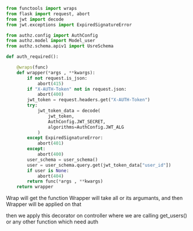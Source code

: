 ```python
from functools import wraps
from flask import request, abort
from jwt import decode
from jwt.exceptions import ExpiredSignatureError

from authz.config import AuthConfig
from authz.model import Model_user
from authz.schema.apiv1 import UsreSchema

def auth_required():

    @wraps(func)
    def wrapper(*args , **kwargs):
        if not request.is_json:
            abort(415)
        if "X-AUTH-Token" not in request.json:
            abort(400)
        jwt_token = request.headers.get("X-AUTH-Token")
        try:
            jwt_token_data = decode(
                jwt_token,
                AuthConfig.JWT_SECRET,
                algorithms=AuthConfig.JWT_ALG
            )
        except ExpiredSignatureError:
            abort(401)
        except:
            abort(400)
        user_schema = user_schema()
        user = user_schema.query.get(jwt_token_data["user_id"])
        if user is None:
            abort(404)
        return func(*args , **kwargs)
    return wrapper
```
Wrap will get the function
Wrapper will take all or its argumants, and then Wrapper will be applied on that

then we apply this decorator on controller where we are calling get_users() or any other function which need auth

